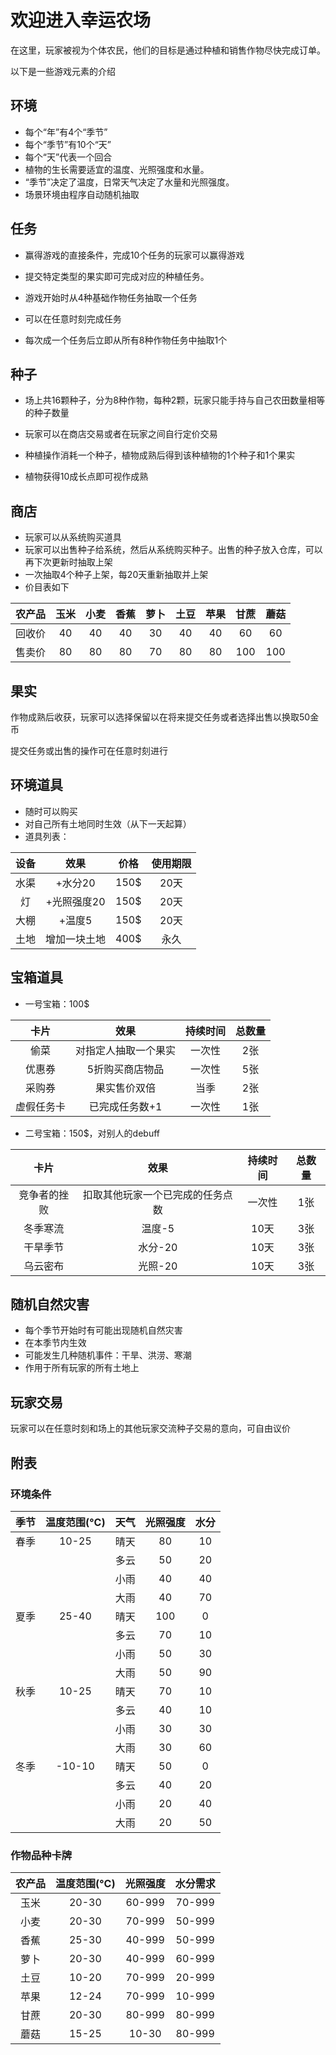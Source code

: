 # 欢迎进入幸运农场

在这里，玩家被视为个体农民，他们的目标是通过种植和销售作物尽快完成订单。

以下是一些游戏元素的介绍

## 环境

- 每个“年”有4个“季节”
- 每个“季节”有10个“天”
- 每个“天”代表一个回合
- 植物的生长需要适宜的温度、光照强度和水量。
- “季节”决定了温度，日常天气决定了水量和光照强度。
- 场景环境由程序自动随机抽取

## 任务

- 赢得游戏的直接条件，完成10个任务的玩家可以赢得游戏

- 提交特定类型的果实即可完成对应的种植任务。

- 游戏开始时从4种基础作物任务抽取一个任务

- 可以在任意时刻完成任务

- 每次成一个任务后立即从所有8种作物任务中抽取1个

## 种子

- 场上共16颗种子，分为8种作物，每种2颗，玩家只能手持与自己农田数量相等的种子数量

- 玩家可以在商店交易或者在玩家之间自行定价交易

- 种植操作消耗一个种子，植物成熟后得到该种植物的1个种子和1个果实

- 植物获得10成长点即可视作成熟

## 商店

- 玩家可以从系统购买道具
- 玩家可以出售种子给系统，然后从系统购买种子。出售的种子放入仓库，可以再下次更新时抽取上架
- 一次抽取4个种子上架，每20天重新抽取并上架
- 价目表如下
  
| 农产品 | 玉米 | 小麦 | 香蕉 | 萝卜 | 土豆 | 苹果 | 甘蔗 | 蘑菇 |
| :-: | :-: | :-: | :-: | :-: | :-: | :-: | :-: | :-: |
| 回收价 | 40 | 40 | 40 | 30 | 40 | 40 | 60 | 60 |
| 售卖价 | 80 | 80 | 80 | 70 | 80 | 80 | 100 | 100 |

## 果实

作物成熟后收获，玩家可以选择保留以在将来提交任务或者选择出售以换取50金币

提交任务或出售的操作可在任意时刻进行

## 环境道具

- 随时可以购买
- 对自己所有土地同时生效（从下一天起算）
- 道具列表：

| 设备 | 效果 | 价格 | 使用期限 |
| :-: | :-: | :-: | :-: |
| 水渠 | +水分20 | 150$ | 20天 |
| 灯 | +光照强度20 | 150$ | 20天 |
| 大棚 | +温度5 | 150$ | 20天 |
| 土地 | 增加一块土地 | 400$ | 永久 |

## 宝箱道具

- 一号宝箱：100$

| 卡片 | 效果 | 持续时间 | 总数量 |
| :-: | :-: | :-: | :-: |
| 偷菜 | 对指定人抽取一个果实 | 一次性 | 2张 |
| 优惠券 | 5折购买商店物品 | 一次性 | 5张 |
| 采购券 | 果实售价双倍 | 当季 | 2张 |
| 虚假任务卡 | 已完成任务数+1 | 一次性 | 1张 |

- 二号宝箱：150$，对别人的debuff

| 卡片 | 效果 | 持续时间 | 总数量 |
| :---: | :---: | :---: | :---: |
| 竞争者的挫败 | 扣取其他玩家一个已完成的任务点数 | 一次性 | 1张 |
| 冬季寒流 | 温度-5 | 10天 | 3张 |
| 干旱季节 | 水分-20 | 10天 | 3张 |
| 乌云密布 | 光照-20 | 10天 | 3张 |

## 随机自然灾害

- 每个季节开始时有可能出现随机自然灾害
- 在本季节内生效
- 可能发生几种随机事件：干旱、洪涝、寒潮
- 作用于所有玩家的所有土地上

## 玩家交易

玩家可以在任意时刻和场上的其他玩家交流种子交易的意向，可自由议价

## 附表

### 环境条件

| 季节 | 温度范围(°C) | 天气 | 光照强度 | 水分 |
| :-: | :-: | :-: | :-: | :-: |
| 春季 | 10-25 | 晴天 | 80 | 10 |
|  |  | 多云 | 50 | 20 |  
|  |  | 小雨 | 40 | 40 |
|  |  | 大雨 | 40 | 70 |
| 夏季 | 25-40 | 晴天 | 100 | 0 |
|  |  | 多云 | 70 | 10 |
|  |  | 小雨 | 50 | 30 |
|  |  | 大雨 | 50 | 90 |  
| 秋季 | 10-25 | 晴天 | 70 | 10 |
|  |  | 多云 | 40 | 10 |
|  |  | 小雨 | 30 | 30 |  
|  |  | 大雨 | 30 | 60 |
| 冬季 | -10-10 | 晴天 | 50 | 0 |
|  |  | 多云 | 40 | 20 |
|  |  | 小雨 | 20 | 40 |
|  |  | 大雨 | 20 | 50 |

### 作物品种卡牌

| 农产品 | 温度范围(°C) | 光照强度 | 水分需求 |
| :-: | :-: | :-: | :-: |
| 玉米 | 20-30 | 60-999 | 70-999 |
| 小麦 | 20-30 | 70-999 | 50-999 |
| 香蕉 | 25-30 | 40-999 | 50-999 |
| 萝卜 | 20-30 | 40-999 | 60-999 |
| 土豆 | 10-20 | 70-999 | 20-999 |
| 苹果 | 12-24 | 70-999 | 10-999 |
| 甘蔗 | 20-30 | 80-999 | 80-999 |
| 蘑菇 | 15-25 | 10-30 | 80-999 |
